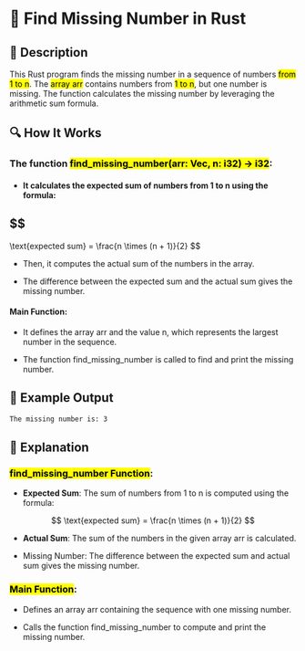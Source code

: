 # 📌 Find Missing Number in Rust

## 🚀 Description
This Rust program finds the missing number in a sequence of numbers <mark>from 1 to n</mark>. The <mark>array arr</mark> contains numbers from <mark>1 to n</mark>, but one number is missing. The function calculates the missing number by leveraging the arithmetic sum formula.

## 🔍 How It Works
### The function <mark>find_missing_number(arr: Vec<i32>, n: i32) -> i32</mark>:

 - #### It calculates the expected sum of numbers from 1 to n using the formula:

## $$
\text{expected sum} = \frac{n \times (n + 1)}{2}
$$

 
- Then, it computes the actual sum of the numbers in the array.

- The difference between the expected sum and the actual sum gives the missing number.


#### Main Function:

- It defines the array arr and the value n, which represents the largest number in the sequence.

- The function find_missing_number is called to find and print the missing number.

## 🎯 Example Output
```sh
The missing number is: 3
```

## 📂 Explanation
### <mark>find_missing_number Function</mark>:
- **Expected Sum**: The sum of numbers from 1 to n is computed using the formula:
  
$$
\text{expected sum} = \frac{n \times (n + 1)}{2}
$$

- **Actual Sum**: The sum of the numbers in the given array arr is calculated.

- Missing Number: The difference between the expected sum and actual sum gives the missing number.

### <mark>Main Function</mark>:
- Defines an array arr containing the sequence with one missing number.

- Calls the function find_missing_number to compute and print the missing number.
